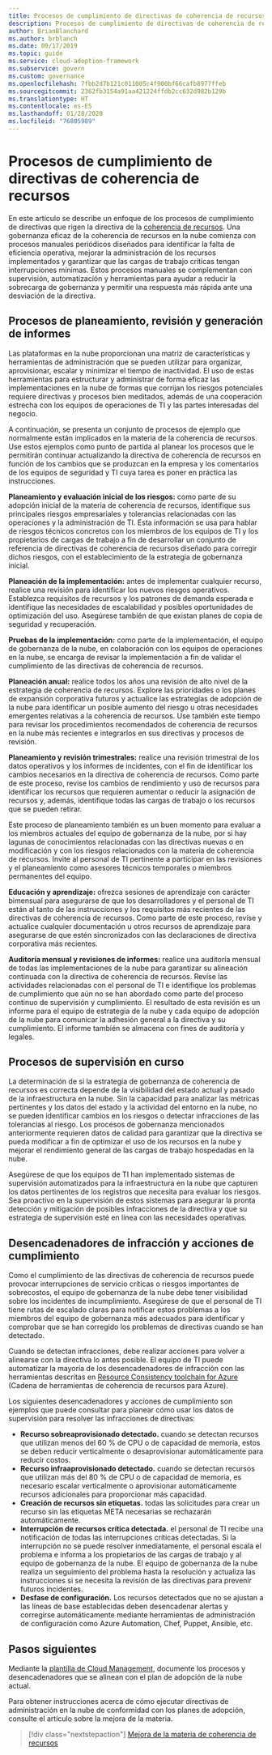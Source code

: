 ```yaml
---
title: Procesos de cumplimiento de directivas de coherencia de recursos
description: Procesos de cumplimiento de directivas de coherencia de recursos
author: BrianBlanchard
ms.author: brblanch
ms.date: 09/17/2019
ms.topic: guide
ms.service: cloud-adoption-framework
ms.subservice: govern
ms.custom: governance
ms.openlocfilehash: 7fbb2d7b121c011005c4f900bf66cafb8977ffeb
ms.sourcegitcommit: 2362fb3154a91aa421224ffdb2cc632d982b129b
ms.translationtype: HT
ms.contentlocale: es-ES
ms.lasthandoff: 01/28/2020
ms.locfileid: "76805989"
---
```

# <a name="resource-consistency-policy-compliance-processes"></a>Procesos de cumplimiento de directivas de coherencia de recursos

En este artículo se describe un enfoque de los procesos de cumplimiento de directivas que rigen la directiva de la [coherencia de recursos](./index.md). Una gobernanza eficaz de la coherencia de recursos en la nube comienza con procesos manuales periódicos diseñados para identificar la falta de eficiencia operativa, mejorar la administración de los recursos implementados y garantizar que las cargas de trabajo críticas tengan interrupciones mínimas. Estos procesos manuales se complementan con supervisión, automatización y herramientas para ayudar a reducir la sobrecarga de gobernanza y permitir una respuesta más rápida ante una desviación de la directiva.

## <a name="planning-review-and-reporting-processes"></a>Procesos de planeamiento, revisión y generación de informes

Las plataformas en la nube proporcionan una matriz de características y herramientas de administración que se pueden utilizar para organizar, aprovisionar, escalar y minimizar el tiempo de inactividad. El uso de estas herramientas para estructurar y administrar de forma eficaz las implementaciones en la nube de formas que corrijan los riesgos potenciales requiere directivas y procesos bien meditados, además de una cooperación estrecha con los equipos de operaciones de TI y las partes interesadas del negocio.

A continuación, se presenta un conjunto de procesos de ejemplo que normalmente están implicados en la materia de la coherencia de recursos. Use estos ejemplos como punto de partida al planear los procesos que le permitirán continuar actualizando la directiva de coherencia de recursos en función de los cambios que se produzcan en la empresa y los comentarios de los equipos de seguridad y TI cuya tarea es poner en práctica las instrucciones.

**Planeamiento y evaluación inicial de los riesgos:** como parte de su adopción inicial de la materia de coherencia de recursos, identifique sus principales riesgos empresariales y tolerancias relacionadas con las operaciones y la administración de TI. Esta información se usa para hablar de riesgos técnicos concretos con los miembros de los equipos de TI y los propietarios de cargas de trabajo a fin de desarrollar un conjunto de referencia de directivas de coherencia de recursos diseñado para corregir dichos riesgos, con el establecimiento de la estrategia de gobernanza inicial.

**Planeación de la implementación:** antes de implementar cualquier recurso, realice una revisión para identificar los nuevos riesgos operativos. Establezca requisitos de recursos y los patrones de demanda esperada e identifique las necesidades de escalabilidad y posibles oportunidades de optimización del uso. Asegúrese también de que existan planes de copia de seguridad y recuperación.

**Pruebas de la implementación:** como parte de la implementación, el equipo de gobernanza de la nube, en colaboración con los equipos de operaciones en la nube, se encarga de revisar la implementación a fin de validar el cumplimiento de las directivas de coherencia de recursos.

**Planeación anual:** realice todos los años una revisión de alto nivel de la estrategia de coherencia de recursos. Explore las prioridades o los planes de expansión corporativa futuros y actualice las estrategias de adopción de la nube para identificar un posible aumento del riesgo u otras necesidades emergentes relativas a la coherencia de recursos. Use también este tiempo para revisar los procedimientos recomendados de coherencia de recursos en la nube más recientes e integrarlos en sus directivas y procesos de revisión.

**Planeamiento y revisión trimestrales:** realice una revisión trimestral de los datos operativos y los informes de incidentes, con el fin de identificar los cambios necesarios en la directiva de coherencia de recursos. Como parte de este proceso, revise los cambios de rendimiento y uso de recursos para identificar los recursos que requieren aumentar o reducir la asignación de recursos y, además, identifique todas las cargas de trabajo o los recursos que se pueden retirar.

Este proceso de planeamiento también es un buen momento para evaluar a los miembros actuales del equipo de gobernanza de la nube, por si hay lagunas de conocimientos relacionadas con las directivas nuevas o en modificación y con los riesgos relacionados con la materia de coherencia de recursos. Invite al personal de TI pertinente a participar en las revisiones y el planeamiento como asesores técnicos temporales o miembros permanentes del equipo.

**Educación y aprendizaje:** ofrezca sesiones de aprendizaje con carácter bimensual para asegurarse de que los desarrolladores y el personal de TI están al tanto de las instrucciones y los requisitos más recientes de las directivas de coherencia de recursos. Como parte de este proceso, revise y actualice cualquier documentación u otros recursos de aprendizaje para asegurarse de que estén sincronizados con las declaraciones de directiva corporativa más recientes.

**Auditoría mensual y revisiones de informes:** realice una auditoría mensual de todas las implementaciones de la nube para garantizar su alineación continuada con la directiva de coherencia de recursos. Revise las actividades relacionadas con el personal de TI e identifique los problemas de cumplimiento que aún no se han abordado como parte del proceso continuo de supervisión y cumplimiento. El resultado de esta revisión es un informe para el equipo de estrategia de la nube y cada equipo de adopción de la nube para comunicar la adhesión general a la directiva y su cumplimiento. El informe también se almacena con fines de auditoría y legales.

## <a name="ongoing-monitoring-processes"></a>Procesos de supervisión en curso

La determinación de si la estrategia de gobernanza de coherencia de recursos es correcta depende de la visibilidad del estado actual y pasado de la infraestructura en la nube. Sin la capacidad para analizar las métricas pertinentes y los datos del estado y la actividad del entorno en la nube, no se pueden identificar cambios en los riesgos o detectar infracciones de las tolerancias al riesgo. Los procesos de gobernanza mencionados anteriormente requieren datos de calidad para garantizar que la directiva se pueda modificar a fin de optimizar el uso de los recursos en la nube y mejorar el rendimiento general de las cargas de trabajo hospedadas en la nube.

Asegúrese de que los equipos de TI han implementado sistemas de supervisión automatizados para la infraestructura en la nube que capturen los datos pertinentes de los registros que necesita para evaluar los riesgos. Sea proactivo en la supervisión de estos sistemas para asegurar la pronta detección y mitigación de posibles infracciones de la directiva y que su estrategia de supervisión esté en línea con las necesidades operativas.

## <a name="violation-triggers-and-enforcement-actions"></a>Desencadenadores de infracción y acciones de cumplimiento

Como el cumplimiento de las directivas de coherencia de recursos puede provocar interrupciones de servicio críticas o riesgos importantes de sobrecostos, el equipo de gobernanza de la nube debe tener visibilidad sobre los incidentes de incumplimiento. Asegúrese de que el personal de TI tiene rutas de escalado claras para notificar estos problemas a los miembros del equipo de gobernanza más adecuados para identificar y comprobar que se han corregido los problemas de directivas cuando se han detectado.

Cuando se detectan infracciones, debe realizar acciones para volver a alinearse con la directiva lo antes posible. El equipo de TI puede automatizar la mayoría de los desencadenadores de infracción con las herramientas descritas en [Resource Consistency toolchain for Azure](./toolchain.md) (Cadena de herramientas de coherencia de recursos para Azure).

Los siguientes desencadenadores y acciones de cumplimiento son ejemplos que puede consultar para planear cómo usar los datos de supervisión para resolver las infracciones de directivas:

- **Recurso sobreaprovisionado detectado.** cuando se detectan recursos que utilizan menos del 60 % de CPU o de capacidad de memoria, estos se deben reducir verticalmente o desaprovisionar automáticamente para reducir costos.
- **Recurso infraaprovisionado detectado.** cuando se detectan recursos que utilizan más del 80 % de CPU o de capacidad de memoria, es necesario escalar verticalmente o aprovisionar automáticamente recursos adicionales para proporcionar más capacidad.
- **Creación de recursos sin etiquetas.** todas las solicitudes para crear un recurso sin las etiquetas META necesarias se rechazarán automáticamente.
- **Interrupción de recursos crítica detectada.** el personal de TI recibe una notificación de todas las interrupciones críticas detectadas. Si la interrupción no se puede resolver inmediatamente, el personal escala el problema e informa a los propietarios de las cargas de trabajo y al equipo de gobernanza de la nube. El equipo de gobernanza de la nube realiza un seguimiento del problema hasta la resolución y actualiza las instrucciones si se necesita la revisión de las directivas para prevenir futuros incidentes.
- **Desfase de configuración.** Los recursos detectados que no se ajustan a las líneas de base establecidas deben desencadenar alertas y corregirse automáticamente mediante herramientas de administración de configuración como Azure Automation, Chef, Puppet, Ansible, etc.

## <a name="next-steps"></a>Pasos siguientes

Mediante la [plantilla de Cloud Management](./template.md), documente los procesos y desencadenadores que se alinean con el plan de adopción de la nube actual.

Para obtener instrucciones acerca de cómo ejecutar directivas de administración en la nube de conformidad con los planes de adopción, consulte el artículo sobre la mejora de la materia.

> [!div class="nextstepaction"]
> [Mejora de la materia de coherencia de recursos](./discipline-improvement.md)
